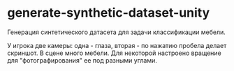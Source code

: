 # generate-synthetic-dataset-unity

Генерация синтетического датасета для задачи классификации мебели.

У игрока две камеры: одна - глаза, вторая - по нажатию пробела делает скриншот.
В сцене много мебели. Для некоторой настроено вращение для "фотографирования" ее под разными углами.

